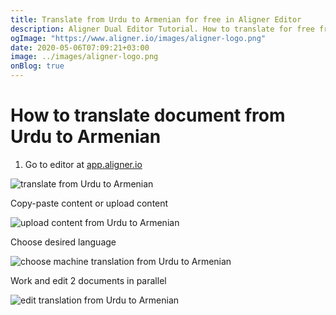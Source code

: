 ```yaml
---
title: Translate from Urdu to Armenian for free in Aligner Editor
description: Aligner Dual Editor Tutorial. How to translate for free from Urdu to Armenian. Aligner is multilingual document management platform. 
ogImage: "https://www.aligner.io/images/aligner-logo.png"
date: 2020-05-06T07:09:21+03:00
image: ../images/aligner-logo.png
onBlog: true
---
```


# How to translate document from Urdu to Armenian

1. Go to editor at [app.aligner.io](https://app.aligner.io "Aligner App web page")

![translate from Urdu to Armenian](../aligner-blank-editor.png "translate from Urdu to Armenian")

Copy-paste content or upload content

![upload content from Urdu to Armenian](../aligner-uploaded-document.png "upload content from Urdu to Armenian")

Choose desired language

![choose machine translation from Urdu to Armenian](../aligner-language-dropdown.png "choose machine translation from Urdu to Armenian")

Work and edit 2 documents in parallel

![edit translation from Urdu to Armenian](../aligner-double-sitded-editor.png "edit translation from Urdu to Armenian")

